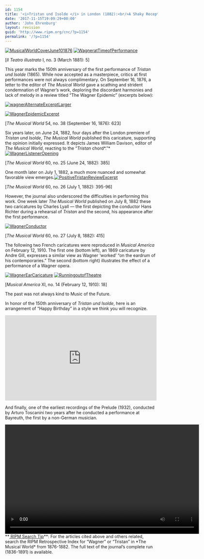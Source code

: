 ```yaml
---
id: 1154
title: '<i>Tristan und Isolde </i> in London (1882):<br/>A Shaky Reception'
date: '2017-11-15T19:09:29+00:00'
author: 'John Ehrenburg'
layout: revision
guid: 'http://www.ripm.org/cnc/?p=1154'
permalink: '/?p=1154'
---
```


[![MusicalWorldCoverJune101876](http://www.ripm.org/cnc/wp-content/uploads/2015/10/MusicalWorldCoverJune101876-224x300.jpg)](http://www.ripm.org/cnc/wp-content/uploads/2015/10/MusicalWorldCoverJune101876.jpg) [![WagneratTimeofPerformance](http://www.ripm.org/cnc/wp-content/uploads/2015/10/WagneratTimeofPerformance-215x300.jpg)](http://www.ripm.org/cnc/wp-content/uploads/2015/10/WagneratTimeofPerformance.jpg)

 \[*Il Teatro illustrato* I, no. 3 (March 1881): 5\]

This year marks the 150th anniversary of the first performance of *Tristan und Isolde* (1865). While now accepted as a masterpiece, critics at first performances were not always complimentary. On September 16, 1876, a letter to the editor of *The Musical World* gave a scathing and strident condemnation of Wagner’s work, deploring the discordant harmonies and lack of melody in a review titled “The Wagner Epidemic” (excerpts below):

[![wagnerAlternateExcerptLarger](http://www.ripm.org/cnc/wp-content/uploads/2015/10/wagnerAlternateExcerptLarger1-300x230.jpg)](http://www.ripm.org/cnc/wp-content/uploads/2015/10/wagnerAlternateExcerptLarger1.jpg)

[![WagnerEpidemicExcerpt](http://www.ripm.org/cnc/wp-content/uploads/2015/10/WagnerEpidemicExcerpt-300x170.jpg)](http://www.ripm.org/cnc/wp-content/uploads/2015/10/WagnerEpidemicExcerpt.jpg)

\[*The Musical World* 54, no. 38 (September 16, 1876): 623\]

Six years later, on June 24, 1882, four days after the London premiere of *Tristan und Isolde*, *The Musical World* published this caricature, supporting the opinion initially expressed. It depicts James William Davison, editor of *The Musical World*, reacting to the “*Tristan* chord*.”* [![WagnerListenerOpening](http://www.ripm.org/cnc/wp-content/uploads/2015/10/WagnerListenerOpening-159x300.jpg)](http://www.ripm.org/cnc/wp-content/uploads/2015/10/WagnerListenerOpening.jpg)

\[*The Musical World* 60, no. 25 (June 24, 1882): 385\]

One month later on July 1, 1882, a much more nuanced and somewhat favorable view emerges.[![PositiveTristanReviewExcerpt](http://www.ripm.org/cnc/wp-content/uploads/2015/10/PositiveTristanReviewExcerpt1-300x181.jpg)](http://www.ripm.org/cnc/wp-content/uploads/2015/10/PositiveTristanReviewExcerpt1.jpg)

\[*The Musical World* 60, no. 26 (July 1, 1882): 395-96\]

However, the journal also underscored the difficulties in performing this work. One week later *The Musical World* published on July 8, 1882 these two caricatures by Charles Lyall — the first depicting the conductor Hans Richter during a rehearsal of *Tristan* and the second, his appearance after the first performance.

[![WagnerConductor](http://www.ripm.org/cnc/wp-content/uploads/2015/10/WagnerConductor1-172x300.jpg)](http://www.ripm.org/cnc/wp-content/uploads/2015/10/WagnerConductor1.jpg)

\[*The Musical World* 60, no. 27 (July 8, 1882): 415\]

The following two French caricatures were reproduced in *Musical America* on February 12, 1910. The first one (bottom left), an 1869 caricature by Andre Gill, expresses a similar view as Wagner ‘worked’ “on the eardrum of his contemporaries.” The second (bottom right) illustrates the effect of a performance of a Wagner opera.

[![WagnerEarCaricature](http://www.ripm.org/cnc/wp-content/uploads/2015/10/WagnerEarCaricature-221x300.jpg)](http://www.ripm.org/cnc/wp-content/uploads/2015/10/WagnerEarCaricature.jpg) [![RunningoutofTheatre](http://www.ripm.org/cnc/wp-content/uploads/2015/10/RunningoutofTheatre-286x300.jpg)](http://www.ripm.org/cnc/wp-content/uploads/2015/10/RunningoutofTheatre.jpg)

\[*Musical America* XI, no. 14 (February 12, 1910): 18\]

The past was not always kind to Music of the Future.

In honor of the 150th anniversary of *Tristan und Isolde*, here is an arrangement of “Happy Birthday” in a style we think you will recognize.

<iframe allow="accelerometer; autoplay; clipboard-write; encrypted-media; gyroscope; picture-in-picture" allowfullscreen="" frameborder="0" height="281" loading="lazy" src="https://www.youtube.com/embed/NdH-4gfxCr0?feature=oembed" title="Happy Birthday Wagner Style" width="500"></iframe>

And finally, one of the earliest recordings of the Prelude (1932), conducted by Arturo Toscanini two years after he conducted a performance at Bayreuth, the first by a non-German musician.

<div class="wp-video" style="width: 640px;"><video class="wp-video-shortcode" controls="controls" height="360" id="video-1154-180" preload="metadata" width="640"><source src="http://www.ripm.org/cnc/wp-content/uploads/2015/10/ToscaninisEarliestWagnerRecordingFrom1932.mp4?_=180" type="video/mp4"></source><http://www.ripm.org/cnc/wp-content/uploads/2015/10/ToscaninisEarliestWagnerRecordingFrom1932.mp4></video></div> **<u> RIPM Search Tip</u>**: For the articles cited above and others related, search the RIPM Retrospective Index for “Wagner” or “Tristan” in *The Musical World* from 1876-1882. The full text of the journal’s complete run (1836-1891) is available.